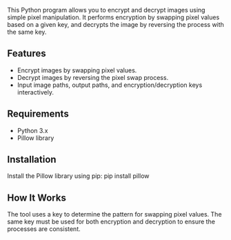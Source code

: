 This Python program allows you to encrypt and decrypt images using simple pixel manipulation. It performs encryption by swapping pixel values based on a given key, and decrypts the image by reversing the process with the same key.

## Features

- Encrypt images by swapping pixel values.
- Decrypt images by reversing the pixel swap process.
- Input image paths, output paths, and encryption/decryption keys interactively.

## Requirements

- Python 3.x
- Pillow library

## Installation

Install the Pillow library using pip:
pip install pillow


## How It Works

The tool uses a key to determine the pattern for swapping pixel values. The same key must be used for both encryption and decryption to ensure the processes are consistent.
